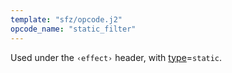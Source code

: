 ```yaml
---
template: "sfz/opcode.j2"
opcode_name: "static_filter"
---
```

Used under the `‹effect›` header, with [type]=`static`.


[type]: type.md#static
